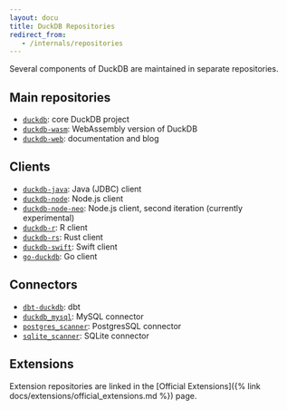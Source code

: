 ```yaml
---
layout: docu
title: DuckDB Repositories
redirect_from:
   - /internals/repositories
---
```


Several components of DuckDB are maintained in separate repositories.

## Main repositories

* [`duckdb`](https://github.com/duckdb/duckdb): core DuckDB project
* [`duckdb-wasm`](https://github.com/duckdb/duckdb-wasm): WebAssembly version of DuckDB
* [`duckdb-web`](https://github.com/duckdb/duckdb-web): documentation and blog

## Clients

* [`duckdb-java`](https://github.com/duckdb/duckdb-java): Java (JDBC) client
* [`duckdb-node`](https://github.com/duckdb/duckdb-node): Node.js client
* [`duckdb-node-neo`](https://github.com/duckdb/duckdb-node): Node.js client, second iteration (currently experimental)
* [`duckdb-r`](https://github.com/duckdb/duckdb-r): R client
* [`duckdb-rs`](https://github.com/duckdb/duckdb-rs): Rust client
* [`duckdb-swift`](https://github.com/duckdb/duckdb-swift): Swift client
* [`go-duckdb`](https://github.com/marcboeker/go-duckdb): Go client

## Connectors

* [`dbt-duckdb`](https://github.com/duckdb/dbt-duckdb): dbt
* [`duckdb_mysql`](https://github.com/duckdb/duckdb_mysql): MySQL connector
* [`postgres_scanner`](https://github.com/duckdb/postgres_scanner): PostgresSQL connector
* [`sqlite_scanner`](https://github.com/duckdb/sqlite_scanner): SQLite connector

## Extensions

Extension repositories are linked in the [Official Extensions]({% link docs/extensions/official_extensions.md %}) page.
